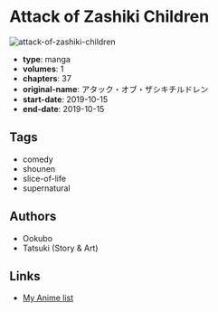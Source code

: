 # Attack of Zashiki Children

![attack-of-zashiki-children](https://cdn.myanimelist.net/images/manga/1/240416.jpg)

-   **type**: manga
-   **volumes**: 1
-   **chapters**: 37
-   **original-name**: アタック・オブ・ザシキチルドレン
-   **start-date**: 2019-10-15
-   **end-date**: 2019-10-15

## Tags

-   comedy
-   shounen
-   slice-of-life
-   supernatural

## Authors

-   Ookubo
-   Tatsuki (Story & Art)

## Links

-   [My Anime list](https://myanimelist.net/manga/124771/Attack_of_Zashiki_Children)
